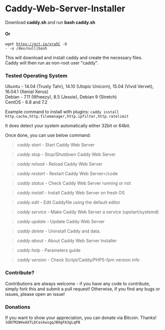 # Caddy-Web-Server-Installer


Download **caddy.sh** and run **bash caddy.sh**<br>
#### Or
<code>wget https://git.io/vra5C -O - -o /dev/null|bash</code>

This will download and install caddy and create the necessary files.<br>
Caddy will then run as non-root user "caddy".

### Tested Operating System

Ubuntu - 14.04 (Trusty Tahr), 14.10 (Utopic Unicorn), 15.04 (Vivid Vervet), 16.04.1 (Xenial Xerus)<br>
Debian - 7.11 (Wheezy), 8.5 (Jessie), Debian 9 (Stretch)<br>
CentOS - 6.8 and 7.2<br>

Example command to install with plugins: `caddy install http.cache,http.filemanager,http.ipfilter,http.ratelimit`

It does detect your system automatically either 32bit or 64bit.

Once done, you can use below command:

> *caddy start*          - Start Caddy Web Server </hr>

> *caddy stop*           - Stop/Shutdown Caddy Web Server </hr>

> *caddy reload*         - Reload Caddy Web Server </hr>

> *caddy restart*        - Restart Caddy Web Server</code </hr>

> *caddy status*         - Check Caddy Web Server running or not </hr>

> *caddy install*        - Install Caddy Web Server on fresh OS </hr>

> *caddy edit*           - Edit Caddyfile using the default editor

> *caddy service*        - Make Caddy Web Server a service (upstart/systemd) </hr>

> *caddy update*         - Update Caddy Web Server</hr>

> *caddy delete*         - Uninstall Caddy and data. </hr>

> *caddy about*          - About Caddy Web Server Installer </hr>

> *caddy help*           - Parameters guide </hr>

> *caddy version*        - Check Script/Caddy/PHP5-fpm version info </hr>

### Contribute?

Contributions are always welcome - if you have any code to contribute, simply fork this and submit a pull request! Otherwise, if you find any bugs or issues, please open an issue!

### Donations

If you want to show your appreciation, you can donate via Bitcoin. Thanks!</br>
<code>1GN7M2W4eAXTLDCeskwsgqJB9gFA3gLqPB</code>
